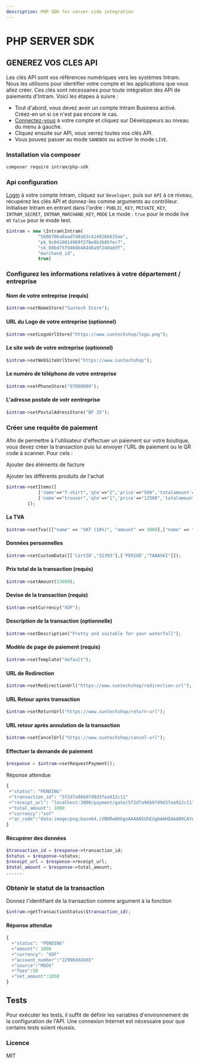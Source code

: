 ```yaml
---
description: PHP SDK for server side integration
---
```


# PHP SERVER SDK

## GENEREZ VOS CLES API

Les clés API sont vos références numériques vers les systèmes Intram. Nous les utilisons pour identifier votre compte et les applications que vous allez créer. Ces clés sont nécessaires pour toute intégration des API de paiements d'Intram. Voici les étapes à suivre :

* Tout d'abord, vous devez avoir un compte Intram Business activé. Créez-en un si ce n'est pas encore le cas.
* [Connectez-vous](https://app.intram.org/login) à votre compte et cliquez sur Développeurs au niveau du menu à gauche.
* Cliquez ensuite sur API, vous verrez toutes vos clés API.
* Vous pouvez passer au mode `SANDBOX` ou activer le mode `LIVE`.

### Installation via composer

```bash
composer require intram/php-sdk
```

### Api configuration

[Login](https://app.intram.org/login) à votre compte Intram, cliquez sur `Developer`, puis sur `API` à ce niveau, récupérez les clés API et donnez-les comme arguments au contrôleur. Initialiser Intram en entrant dans l'ordre : `PUBLIC_KEY`, `PRIVATE_KEY`, `INTRAM_SECRET`, `INTRAM_MARCHAND_KEY`, `MODE` Le mode : `true` pour le mode live et `false` pour le mode test.

```php
$intram = new \Intram\Intram(
            "5b06f06a0aad7d0163c414926b635ee",
            "pk_9c0410014969f276e8b3685fec7",
            "sk_08bd75f9468b484d8a9f24daddf",
            "marchand_id",
            true)
```

### Configurez les informations relatives à votre département / entreprise

#### Nom de votre entreprise (requis)

```php
$intram->setNameStore("Suntech Store");
```

#### URL du  Logo de votre entreprise (optionnel)

```php
$intram->setLogoUrlStore("https://www.suntechshop/logo.png");
```

#### Le site web de votre entreprise (optionnel)

```php
$intram->setWebSiteUrlStore("https://www.suntechshop");
```

#### Le numéro de téléphone de votre entreprise

```php
$intram->setPhoneStore("97000000");
```

#### L'adresse postale de votr eentreprise

```php
$intram->setPostalAdressStore("BP 35");
```

### Créer une requête de paiement

Afin de permettre à l'utilisateur d'effectuer un paiement sur votre boutique, vous devez créer la transaction puis lui envoyer l'URL de paiement ou le QR code à scanner. Pour cela :

Ajouter des éléments de facture

Ajouter les différents produits de l'achat&#x20;

```php
$intram->setItems([
            ['name'=>"T-shirt",'qte'=>"2",'price'=>"500",'totalamount'=>"1000"],
            ['name'=>"trouser",'qte'=>"1",'price'=>"12500",'totalamount'=>"12500"],
        ]);
```

#### La TVA&#x20;

```php
$intram->setTva([["name" => "VAT (18%)", "amount" => 1000],["name" => " other VAT", "amount" => 500]]);
```

#### Données personnelles

```php
$intram->setCustomData([['CartID',"32393"],['PERIOD',"TABASKI"]]);
```

#### Prix total de la transaction (requis)

```php
$intram->setAmount(13600);
```

#### Devise de la transaction (requis)

```php
$intram->setCurrency("XOF");
```

#### Description de la transaction (optionnelle)

```php
$intram->setDescription("Pretty and suitable for your waterfall");
```

#### Modèle de page de paiement (requis)

```php
$intram->setTemplate("default");
```

#### URL de Redirection

```php
$intram->setRedirectionUrl("https://www.suntechshop/redirection-url");
```

#### URL Retour après transaction&#x20;

```php
$intram->setReturnUrl("https://www.suntechshop/return-url");
```

#### URL retour après annulation de la transaction

```php
$intram->setCancelUrl("https://www.suntechshop/cancel-url");
```

#### Effectuer la demande de paiement

```php
$response = $intram->setRequestPayment();
```

Réponse attendue

```php
{
 +"status": "PENDING"
 +"transaction_id": "5f2d7a96b97d9d3fea912c11"
 +"receipt_url": "localhost:3000/payment/gate/5f2d7a96b97d9d3fea912c11"
 +"total_amount": 1000
 +"currency":"xof"
 +"qr_code":"data:image/png;base64,iVBORw0KGgoAAAANSUhEUgAAAHQAAAB0CAYAAABUmhYnAAAAAklEQVR4AewaftIAAAL9SURBVO3BQQ7jCAhFwZcvi6NyKI7KgkyWrCxZdtLdDFWv9wdrDLFGEWsUsUYRaxSxRhFrFL ▶"
}
```

#### Récupérer des données

```php
$transaction_id = $response->transaction_id;
$status = $response->status;
$receipt_url = $response->receipt_url;
$total_amount = $response->total_amount;
.......
```

### Obtenir le statut de la transaction

Donnez l'identifiant de la transaction comme argument à la fonction

```php
$intram->getTransactionStatus($transaction_id);
```

#### Réponse attendue

```php
{
  +"status": "PENDING"
  +"amount": 1000
  +"currency": "XOF"
  +"account_number":"22996XXXXXX"
  +"source":"MOOV"
  +"fees":50
  +"net_amount":1050
}
```

## Tests

Pour exécuter les tests, il suffit de définir les variables d'environnement de la configuration de l'API. Une connexion Internet est nécessaire pour que certains tests soient réussis.

### Licence

MIT

